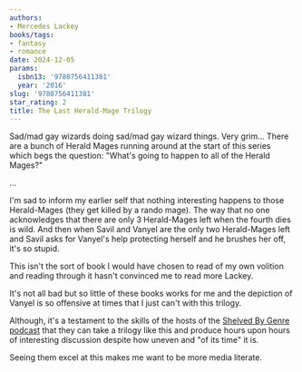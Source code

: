 ```yaml
---
authors:
- Mercedes Lackey
books/tags:
- fantasy
- romance
date: 2024-12-05
params:
  isbn13: '9780756411381'
  year: '2016'
slug: '9780756411381'
star_rating: 2
title: The Last Herald-Mage Trilogy
---
```


Sad/mad gay wizards doing sad/mad gay wizard things. Very grim... There are a bunch of Herald Mages running around at the start of this series which begs the question: "What's going to happen to all of the Herald Mages?"


<!--more-->

...

I'm sad to inform my earlier self that nothing interesting happens to those Herald-Mages (they get killed by a rando mage). The way that no one acknowledges that there are only 3 Herald-Mages left when the fourth dies is wild. And then when Savil and Vanyel are the only two Herald-Mages left and Savil asks for Vanyel's help protecting herself and he brushes her off, it's so stupid.

This isn't the sort of book I would have chosen to read of my own volition and reading through it hasn't convinced me to read more Lackey.

It's not all bad but so little of these books works for me and the depiction of Vanyel is so offensive at times that I just can't with this trilogy.

Although, it's a testament to the skills of the hosts of the [Shelved By Genre podcast](http://rangedtouch.com/category/shelved-by-genre/) that they can take a trilogy like this and produce hours upon hours of interesting discussion despite how uneven and "of its time" it is.

Seeing them excel at this makes me want to be more media literate.